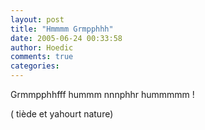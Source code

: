 ```yaml
---
layout: post
title: "Hmmmm Grmpphhh"
date: 2005-06-24 00:33:58
author: Hoedic
comments: true
categories: 
---
```



Grmmpphhfff hummm nnnphhr hummmmm !

( tiède et yahourt nature)